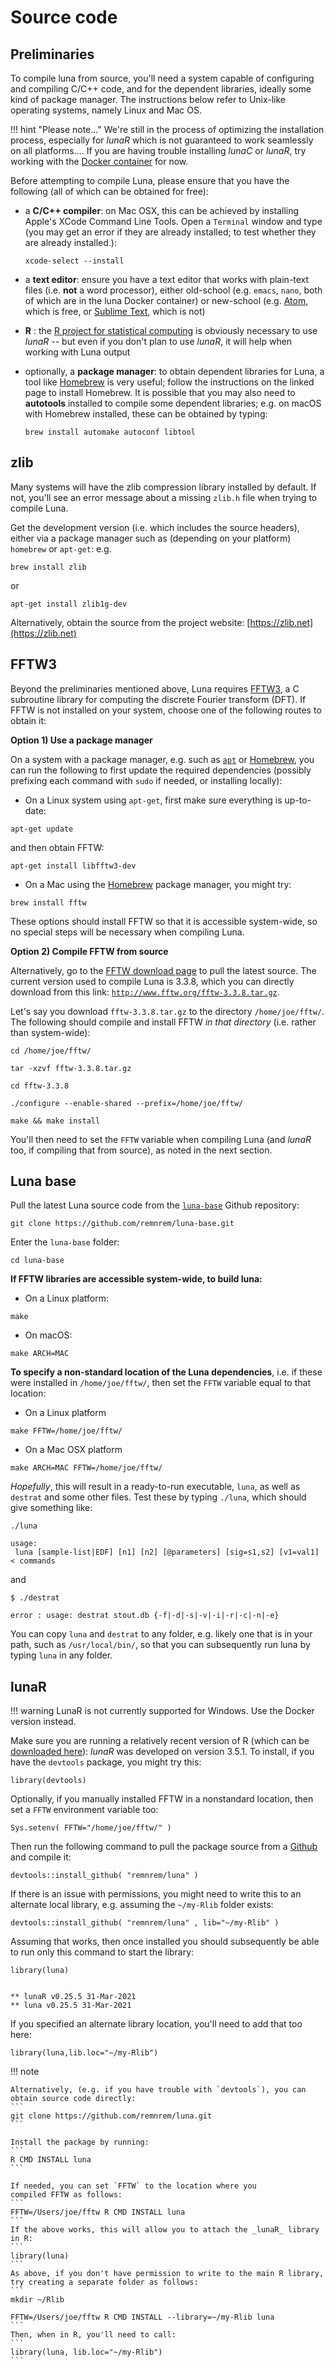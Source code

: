 # Source code

## Preliminaries

To compile luna from source, you'll need a system capable of
configuring and compiling C/C++ code, and for the dependent libraries,
ideally some kind of package manager.  The instructions below refer to
Unix-like operating systems, namely Linux and Mac OS.  

!!! hint "Please note..."
    We're still in the process of optimizing the installation
    process, especially for _lunaR_ which is not guaranteed to work
    seamlessly on all platforms....  If you are having trouble
    installing _lunaC_ or _lunaR_, try working with the 
    [Docker container](docker.md) for now.

Before attempting to compile Luna, please ensure that you have the
following (all of which can be obtained for free):

- a __C/C++ compiler__: on Mac OSX, this can be achieved by installing
  Apple's XCode Command Line Tools.  Open a `Terminal` window and type
  (you may get an error if they are already installed; to test whether
  they are already installed.):
  ```
  xcode-select --install
  ```

- a __text editor__: ensure you have a text editor that works with
  plain-text files (i.e. __not__ a word processor), either old-school
  (e.g. `emacs`, `nano`, both of which are in the luna Docker container)
  or new-school (e.g. [Atom](https://atom.io/), which is free, or
  [Sublime Text](https://www.sublimetext.com/), which is not)

- __R__ : the [R project for statistical
  computing](https://www.r-project.org/) is obviously necessary to use
  _lunaR_ -- but even if you don't plan to use _lunaR_, it will help when
  working with Luna output

- optionally, a __package manager__: to obtain dependent libraries for
  Luna, a tool like [Homebrew](https://brew.sh) is very useful; follow
  the instructions on the linked page to install Homebrew. It is
  possible that you may also need to __autotools__ installed to
  compile some dependent libraries; e.g. on macOS with Homebrew
  installed, these can be obtained by typing:
  ```
  brew install automake autoconf libtool
  ```


## zlib

Many systems will have the zlib compression library installed by
default.  If not, you'll see an error message about a missing `zlib.h` file
when trying to compile Luna.

Get the development version (i.e. which includes the source headers),
either via a package manager such as (depending on your platform)
`homebrew` or `apt-get`: e.g.

```
brew install zlib
```
or
```
apt-get install zlib1g-dev
```

Alternatively, obtain the source from the project website: [https://zlib.net](https://zlib.net)


## FFTW3 

Beyond the preliminaries mentioned above, Luna
requires [FFTW3](<http://www.fftw.org>), a C subroutine library for
computing the discrete Fourier transform (DFT).  If FFTW is not
installed on your system, choose one of the following routes to obtain
it:

__Option 1) Use a package manager__ 

On a system with a package manager, e.g. such as
[`apt`](https://wiki.debian.org/Apt) or [Homebrew](https://brew.sh),
you can run the following to first update the required dependencies
(possibly prefixing each command with `sudo` if needed, or installing
locally):

- On a Linux system using `apt-get`, first make sure everything is up-to-date:
```
apt-get update 
```
and then obtain FFTW:
```
apt-get install libfftw3-dev
```

- On a Mac using the [Homebrew](https://brew.sh) package manager, you might try:
```
brew install fftw 
```

These options should install FFTW so that it is accessible
system-wide, so no special steps will be necessary when compiling
Luna.


__Option 2) Compile FFTW from source__

Alternatively, go to the [FFTW download page](http://www.fftw.org/download.html) to
pull the latest source.  The current version used to compile Luna is
3.3.8, which you can directly download from this link:
[`http://www.fftw.org/fftw-3.3.8.tar.gz`](http://www.fftw.org/fftw-3.3.8.tar.gz).

Let's say you download `fftw-3.3.8.tar.gz` to the directory
`/home/joe/fftw/`.  The following should compile and install FFTW _in
that directory_ (i.e. rather than system-wide):

```
cd /home/joe/fftw/

tar -xzvf fftw-3.3.8.tar.gz

cd fftw-3.3.8

./configure --enable-shared --prefix=/home/joe/fftw/

make && make install
```

You'll then need to set the `FFTW` variable when compiling Luna (and
_lunaR_ too, if compiling that from source), as noted in the next
section.

## Luna base

Pull the latest Luna source code from the
[`luna-base`](<https://github.com/remnrem/luna-base>) Github repository:

```
git clone https://github.com/remnrem/luna-base.git
```

Enter the `luna-base` folder:

```
cd luna-base
```

__If FFTW libraries are accessible system-wide, to build luna:__

- On a Linux platform:
```
make
```
- On macOS:
```
make ARCH=MAC
```

__To specify a non-standard location of the Luna dependencies__, i.e. if these were installed 
in `/home/joe/fftw/`, then set the `FFTW` variable equal to that location:

- On a Linux platform
```
make FFTW=/home/joe/fftw/
```
- On a Mac OSX platform
```
make ARCH=MAC FFTW=/home/joe/fftw/
```

_Hopefully_, this will result in a ready-to-run executable, `luna`, as
well as `destrat` and some other files.  Test these by typing
`./luna`, which should give something like:

```
./luna 
```

```
usage:
 luna [sample-list|EDF] [n1] [n2] [@parameters] [sig=s1,s2] [v1=val1] < commands
```

and

```
$ ./destrat 
```
```
error : usage: destrat stout.db {-f|-d|-s|-v|-i|-r|-c|-n|-e}
```

You can copy `luna` and `destrat` to any folder, e.g. likely one that
is in your path, such as `/usr/local/bin/`, so that you can
subsequently run luna by typing `luna` in any folder.


## lunaR

!!! warning
    LunaR is not currently supported for Windows.  Use the Docker version instead.

Make sure you are running a relatively recent version of R (which can
be [downloaded here](https://www.r-project.org)): _lunaR_ was
developed on version 3.5.1.  To install, if you have the `devtools`
package, you might try this:

```
library(devtools)
```

<!---
Next, set an environment variable to `LUNA_BASE` point to the location of `luna-base`:
```
Sys.setenv( LUNA_BASE="/home/joe/luna-base/" ) 
```
--->


Optionally, if you manually installed FFTW in a nonstandard location, 
then set a `FFTW` environment variable too:

```
Sys.setenv( FFTW="/home/joe/fftw/" ) 
```

Then run the following command to pull the package source from a
[Github](http://github.org) and compile it:

```
devtools::install_github( "remnrem/luna" ) 
```

If there is an issue with permissions, you might need to write this to
an alternate local library, e.g. assuming the `~/my-Rlib` folder exists:

```
devtools::install_github( "remnrem/luna" , lib="~/my-Rlib" ) 
```

Assuming that works, then once installed you should subsequently be able to run only this command to start the library:
```
library(luna)
```
```

** lunaR v0.25.5 31-Mar-2021
** luna v0.25.5 31-Mar-2021
```
If you specified an alternate library location, you'll need to add that too here:
```
library(luna,lib.loc="~/my-Rlib")
```


!!! note

    Alternatively, (e.g. if you have trouble with `devtools`), you can obtain source code directly:
    ```
    git clone https://github.com/remnrem/luna.git
    ```

    Install the package by running:
    ```
    R CMD INSTALL luna
    ```

    If needed, you can set `FFTW` to the location where you
    compiled FFTW as follows:
    ```
    FFTW=/Users/joe/fftw R CMD INSTALL luna
    ```
    If the above works, this will allow you to attach the _lunaR_ library in R:
    ```
    library(luna)
    ```
    As above, if you don't have permission to write to the main R library, try creating a separate folder as follows:
    ```
    mkdir ~/Rlib
    
    FFTW=/Users/joe/fftw R CMD INSTALL --library=~/my-Rlib luna
    ```    
    Then, when in R, you'll need to call:
    ```
    library(luna, lib.loc="~/my-Rlib")
    ```    
